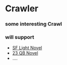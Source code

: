 # Crawler
### some interesting Crawl

### will support
* <a href="https://book.sfacg.com/">SF Light Novel</a>
* <a href="https://www.23qb.com/">23 QB Novel</a>
* ....
